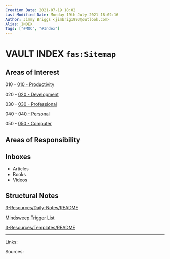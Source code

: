 ```yaml
---
Creation Date: 2021-07-19 18:02
Last Modified Date: Monday 19th July 2021 18:02:16
Author: Jimmy Briggs <jimbrig1993@outlook.com>
Alias: INDEX
Tags: ["#MOC", "#Index"]
---
```


# VAULT INDEX `fas:Sitemap`

## Areas of Interest

010 - [010 - Productivity](010%20-%20Productivity.md)

020 - [020 - Development](020%20-%20Development.md)

030 - [030 - Professional](030%20-%20Professional.md)

040 - [040 - Personal](040%20-%20Personal.md)

050 - [050 - Computer](050%20-%20Computer.md)

## Areas of Responsibility

## Inboxes

- Articles
- Books
- Videos

## Structural Notes

[3-Resources/Daily-Notes/README](../3-Resources/Daily-Notes/README.md)

[Mindsweep Trigger List](../3-Resources/Mindsweeps/Mindsweep%20Trigger%20List.md)

[3-Resources/Templates/README](../3-Resources/Templates/README.md)


***

Links: 

Sources:



